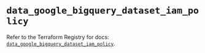 # `data_google_bigquery_dataset_iam_policy`

Refer to the Terraform Registry for docs: [`data_google_bigquery_dataset_iam_policy`](https://registry.terraform.io/providers/hashicorp/google/5.13.0/docs/data-sources/bigquery_dataset_iam_policy).
